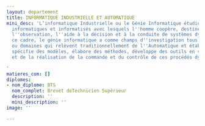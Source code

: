```yaml
---
layout: departement
title: INFORMATIQUE INDUSTRIELLE ET AUTOMATIQUE
mini_desc: 'L’informatique Industrielle ou le Génie Informatique étudie les systèmes
  informatiques et informatisés avec lesquels l''homme coopère, destinés à la perception,
  l''observation, l''aide à la décision et à la conduite de systèmes dynamiques. Dans
  ce cadre, le génie informatique a comme champs d''investigation tous les sujets
  ou domaines qui relèvent traditionnellement de l''Automatique et établit des concepts,
  spécifie des modèles, élabore des méthodes, développe des outils en vue de la conception
  et de la réalisation de la commande et du contrôle de ces procédés dynamiques.

'
matieres_com: []
diplomes:
- nom_diplome: BTS
  nom_complet: Brevet deTechnicien Supérieur
  description: ''
  mini_description: ''
image: ''

---
```

